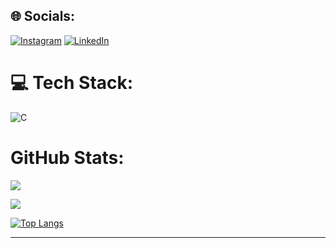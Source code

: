 ## 🌐 Socials:
[![Instagram](https://img.shields.io/badge/Instagram-%23E4405F.svg?logo=Instagram&logoColor=white)](https://instagram.com/23rishiyadav) [![LinkedIn](https://img.shields.io/badge/LinkedIn-%230077B5.svg?logo=linkedin&logoColor=white)](https://linkedin.com/in/virusry)

# 💻 Tech Stack:
![C](https://img.shields.io/badge/c-%2300599C.svg?style=for-the-badge&logo=c&logoColor=white) 
# GitHub Stats:

![](https://github-readme-stats.vercel.app/api?username=yaduvanshirishi&theme=dark&hide_border=false&include_all_commits=true&count_private=true)<br/>

![](https://github-readme-streak-stats.herokuapp.com/?user=yaduvanshirishi&theme=dark&hide_border=false)<br/>

[![Top Langs](https://github-readme-stats.vercel.app/api/top-langs/?username=yaduvanshirishi&layout=pie)](https://github.com/anuraghazra/github-readme-stats)


---
